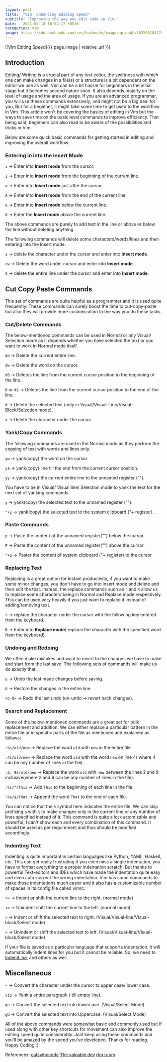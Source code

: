 ```yaml
---
layout: post
title:  "Vim: Enhancing Editing Speed"
subtitle: "Improving the way you edit code in Vim."
date:   2021-07-18 16:52:17 +0530
categories: vim 
image: https://cdn.hashnode.com/res/hashnode/image/upload/v1625651851743/RK-CxEtLT.png?w=1600&h=840&fit=crop&crop=entropy&auto=compress
---
```


![Vim Editing Speed]({{ page.image | relative_url }})


## Introduction
Editing/ Writing is a crucial part of any text editor, the swiftness with which one can make changes in a file(s) or a structure is a bit dependent on the editor we use as well. Vim can be a bit hassle for beginners in the initial stage but it becomes second nature soon. It also depends majorly on the level of usage and the area of usage. If you are an advanced programmer, you will use these commands extensively, and might not be a big deal for you, But for a beginner, it might take some time to get used to the workflow in Vim.
This article won't be covering the basics of editing in Vim but the ways to save time on the basic level commands to improve efficiency. That being said, beginners can also read to be aware of the possibilities and tricks in Vim. 

Below are some quick basic commands for getting started in editing and improving the overall workflow. 

### Entering in into the Insert Mode

`i`  -> Enter into **Insert mode** from the cursor.

`I`   -> Enter into **Insert mode** from the beginning of the current line.

`a`   -> Enter into **Insert mode**  just after the cursor.

`A`   -> Enter into **Insert mode** from the end of the current line.

`o`   -> Enter into **Insert mode** below the current line.

`O`   -> Enter the **Insert mode** above the current line.

The above commands are purely to add text in the line or above or below the line without deleting anything.

The following commands will delete some characters/words/lines and then entering into the Insert mode.

`s`   -> delete the character under the cursor and enter into **Insert mode**.

`cw`  -> Delete the word under cursor and enter into **Insert mode**.

`S`   -> delete the entire line under the cursor and enter into **Insert mode**.


## Cut Copy Paste Commands

This set of commands are quite helpful as a programmer and it is used quite frequently. These commands can surely boost the time to cut-copy-paste but also they will provide more customization to the way you do these tasks.

### Cut/Delete Commands

The below-mentioned commands can be used in Normal or any Visual/ Selection mode as it depends whether you have selected the text or you want to work in Normal mode itself. 

`dd`  -> Delete the current entire line.

`dw`  -> Delete the word on the cursor.

`d0` -> Deletes the line from the current cursor position to the beginning of the line.

`D` or `d$` -> Deletes the line from the current cursor position to the end of the line.

`d`  -> Delete the selected text (only in Visual/Visual-Line/Visual-Block/Selection mode).

`x`  -> Delete the character under the cursor.

### Yank/Copy Commands

The following commands are used in the Normal mode as they perform the copying of text with words and lines only.

`yw` -> yank(copy) the word on the cursor.

`y$`  -> yank(copy) line till the end from the current cursor position.

`yy`  -> yank(copy) the current entire line to the unnamed register ("").

You have to be in Visual/ Visual line/ Selection mode to yank the text for the next set of yanking commands. 

`y`  -> yank(copy) the selected text to the unnamed register ("").

`"+y` -> yank(copy) the selected text to the system clipboard ("+ register).

### Paste Commands

`p`   -> Paste the content of the unnamed register("") below the cursor.

`P`   -> Paste the content of the unnamed register("") above the cursor.

`"+p`  -> Paster the content of system clipboard ("+ register) to the cursor.


### Replacing Text

Replacing is a great option for instant productivity, if you want to make some minor changes, you don't have to go into insert mode and delete and then edit the text. Instead, the replace commands such as `r` and `R` allow us to replace some characters being in Normal and Replace mode respectively. This can be used very heavily if you just want to replace it instead of adding/removing text.

`r`   -> replace the character under the cursor with the following key entered from the keyboard.

`R`   -> Enter into **Replace mode**( replace the character with the specified word from the keyboard). 

### Undoing and Redoing

We often make mistakes and want to revert to the changes we have to make and start from the last save. The following sets of commands will make us do exactly that.

`u`   -> Undo the last made changes before saving.

`U` -> Restore the changes in the entire line.

`<C-R>`   -> Redo the last undo (un-undo -> revert back changes).


### Search and Replacement

Some of the below-mentioned commands are a great set for bulk replacement and addition. We can either replace a particular pattern in the entire file or in specific parts of the file as mentioned and explained as follows:

`:%s/old/new`  -> Replace the word `old` with `new` in the entire file.

`:4s/old/new`  -> Replace the word `old` with the word `new` on line 4( where 4 can be any number of lines in the file).

`:2, 9s/old/new`  -> Replace the word `old` with `new` between the lines 2 and 9 inclusive(where 2 and 9 can be any number of lines in the file).

`:%s/^/This`  -> Add `This` to the beginning of each line in the file.

`:%s/$/That`  -> Append the word `That` to the end of each file.

You can notice that the `%` symbol here indicates the entire file. We can skip prefixing s with `%` to make changes only in the current line or any number of lines specified instead of it. This command is quite a lot customizable and powerful, I can't show each and every combination of this command. It should be used as per requirement and thus should be modified accordingly.


### Indenting Text

Indenting is quite important in certain languages like Python, YAML, Haskell, etc. This can get really frustrating if you even miss a single indentation, you have to format everything to a proper indentation scratch. But thanks to powerful Text-editors and IDEs which have made the indentation quite easy and even auto-correct the wrong indentation. Vim has some commands to make those indentations much easier and it also has a customizable number of spaces in its config file called vimrc.

`>>`  -> Indent or shift the current line to the right. (normal mode)

`<<`  -> Unindent shift the current line to the left. (normal mode)

`>`   -> Indent or shift the selected text to right. (Visual/Visual-line/VIsual-block/Select mode)

`<`  -> Unindent or shift the selected text to left. (Visual/Visual-line/VIsual-block/Select mode)
 
If your file is saved as a particular language that supports indentation, it will automatically indent lines for you but it cannot be reliable. So, we need to [IndentLine](https://github.com/Yggdroot/indentLine), and others as well. 

## Miscellaneous

`~` -> Convert the character under the cursor to upper case/ lower case.

`vip` -> Yank a entire paragraph ( till empty line).

`gu` -> Convert the selected text into lowercase. (Visual/Select Mode)

`gU` -> Convert the selected text into Uppercase. (Visual/Select Mode)



All of the above commands were somewhat basic and commonly used but if used along with other key shortcuts for movement can also improve the editing speed quite considerably. Just keep using these commands and you'll be amazed by the speed you've developed. Thanks for reading. Happy Coding :)

References:  [catswhocode](https://catswhocode.com/vim-commands/)  [The valuable dev](https://thevaluable.dev/vim-advanced/) [rtorr.com](https://vim.rtorr.com/)
                      
